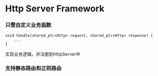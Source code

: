 # Http Server Framework

### 只需自定义业务函数 
    void handle(shared_ptr<Http> request, shared_ptr<Http> response) {
        ...
    }
实现业务逻辑，并注册到HttpServer中

### 支持静态路由和正则路由